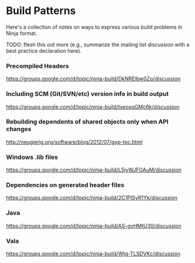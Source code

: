 # Build Patterns

Here's a collection of notes on ways to express various build problems in Ninja format.

TODO: flesh this out more (e.g., summarize the mailing list discussion with a best practice declaration here).

### Precompiled Headers

https://groups.google.com/d/topic/ninja-build/DkNRElbw0Zo/discussion

### Including SCM (Git/SVN/etc) version info in build output

https://groups.google.com/d/topic/ninja-build/txeosqGMc6k/discussion

### Rebuilding dependents of shared objects only when API changes

http://neugierig.org/software/blog/2012/07/gyp-toc.html

### Windows .lib files

https://groups.google.com/d/topic/ninja-build/L5jyWJFOAuM/discussion

### Dependencies on generated header files

https://groups.google.com/d/topic/ninja-build/2C1PISyR1Yk/discussion

### Java

https://groups.google.com/d/topic/ninja-build/AS-gvHMtU30/discussion

### Vala

https://groups.google.com/d/topic/ninja-build/Wtg-TLSDVKc/discussion